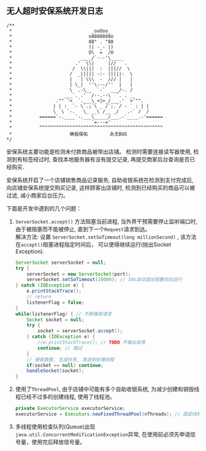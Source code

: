 
## 无人超时安保系统开发日志

```
/**
 *                             _ooOoo_
 *                            o8888888o
 *                            88" . "88
 *                            (| -_- |)
 *                            O\  =  /O
 *                         ____/`---'\____
 *                       .'  \\|     |//  `.
 *                      /  \\|||  :  |||//  \
 *                     /  _||||| -:- |||||-  \
 *                     |   | \\\  -  /// |   |
 *                     | \_|  ''\---/''  |   |
 *                     \  .-\__  `-`  ___/-. /
 *                   ___`. .'  /--.--\  `. . __
 *                ."" '<  `.___\_<|>_/___.'  >'"".
 *               | | :  `- \`.;`\ _ /`;.`/ - ` : | |
 *               \  \ `-.   \_ __\ /__ _/   .-` /  /
 *          ======`-.____`-.___\_____/___.-`____.-'======
 *                             `=---='
 *          ^^^^^^^^^^^^^^^^^^^^^^^^^^^^^^^^^^^^^^^^^^^^^
 *                     佛祖保佑        永无BUG
*/
```

安保系统主要功能是检测未付款商品被带出店铺。
检测时需要连接读写器使用, 检测到有标签经过时, 
查找本地服务器有没有提交记录, 再提交商家后台查询是否已经购买.

安保系统开启了一个店铺销售商品记录服务, 自助收银系统在检测到支付完成后,
向店铺安保系统提交购买记录, 这样顾客出店铺时, 检测到已经购买的商品可以被过滤,
减小商家后台压力。

下面是开发中遇到的几个问题：

1. `ServerSocket.accept()` 方法阻塞当前进程, 当外界干预需要停止监听端口时, 由于被阻塞而不能被停止, 
	直到下一个`Request`请求到达。</br>
	解决方法:
	设置 `ServerSocket.setSoTimeout(long millionSecond)` , 该方法在`accept()`阻塞进程指定时间后，
	可以使得继续运行(抛出Socket Exception).
	```java
	ServerSocket serverSocket = null;
	try {
		serverSocket = new ServerSocket(port);
		serverSocket.setSoTimeout(10000); // 10s自动退出阻塞向后运行
	} catch (IOException e) {
		e.printStackTrace();
		// return
		listenerFlag = false;
	}
	while(listenerFlag) { // 不断接收请求
		Socket socket = null;
		try {
			socket = serverSocket.accept();
		} catch (IOException e) {
			//e.printStackTrace(); // TODO 不输出异常
			continue; // 跳过
		}
		// 接收数据, 生成任务, 发送到处理线程
		if(socket == null) continue;
		handleSocket(socket);
	}
	```
	
2. 使用了`ThreadPool`, 由于店铺中可能有多个自助收银系统, 为减少创建和销毁线程已经不过多的创建线程, 使用了线程池。
	```java
	private ExecutorService executorService;
	executorService = Executors.newFixedThreadPool(nThreads); // 固定线程数量的线程池 maxThreadNum = coreThreadNum
	```
	
3. 多线程使用检查队列(Queue)出现`java.util.ConcurrentModificationException`异常,
	在使用前必须先申请信号量，使用完后释放信号量。
